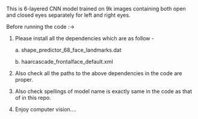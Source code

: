 This is 6-layered CNN model trained on 9k images containing both open and closed eyes separately for left and right eyes.

Before running the code :->
1. Please install all the dependencies which are as follow -

   a. shape_predictor_68_face_landmarks.dat

   b. haarcascade_frontalface_default.xml
   
2. Also check all the paths to the above dependencies in the code are proper.

3. Also check spellings of model name is exactly same in the code as that of in this repo.

4. Enjoy computer vision....   
